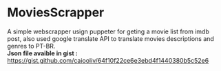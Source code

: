 # MoviesScrapper
A simple webscrapper usign puppeter for geting a movie list from imdb post, also used google translate API to translate movies descriptions and genres to PT-BR.
<br>
**Json file avaible in gist :** https://gist.github.com/caiooliv/64f10f22ce6e3ebd4f1440380b5c52e6
